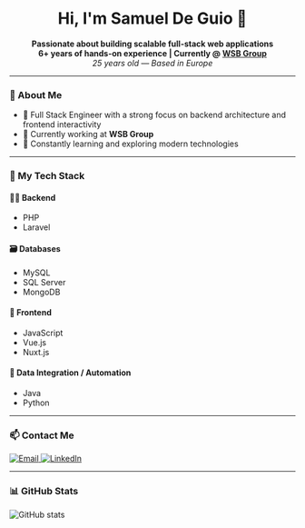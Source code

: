 <h1 align="center">Hi, I'm Samuel De Guio 👋</h1>

<p align="center">
  <b>Passionate about building scalable full-stack web applications</b><br>
  <b>6+ years of hands-on experience | Currently @ <a href="https://www.linkedin.com/company/wsb-srl/">WSB Group</a></b><br>
  <i>25 years old — Based in Europe</i>
</p>

---

### 💼 About Me

- 🔧 Full Stack Engineer with a strong focus on backend architecture and frontend interactivity
- 🏢 Currently working at **WSB Group**
- 🧠 Constantly learning and exploring modern technologies

---

### 🧰 My Tech Stack

#### 👨‍💻 Backend
- PHP
- Laravel

#### 🗃️ Databases
- MySQL
- SQL Server
- MongoDB

#### 🎨 Frontend
- JavaScript
- Vue.js
- Nuxt.js

#### 🔌 Data Integration / Automation
- Java
- Python

---

### 📫 Contact Me

<p align="left">
  <a href="mailto:samueldeguio@gmail.com">
    <img alt="Email" src="https://img.shields.io/badge/Email-D14836?style=for-the-badge&logo=gmail&logoColor=white" />
  </a>
  <a href="https://www.linkedin.com/in/samuel-de-guio-a2b954190/">
    <img alt="LinkedIn" src="https://img.shields.io/badge/LinkedIn-0077B5?style=for-the-badge&logo=linkedin&logoColor=white" />
  </a>
</p>

---

### 📊 GitHub Stats

<p align="left">
  <img src="https://github-readme-stats.vercel.app/api?username=S0meW3lls&show_icons=true&theme=tokyonight" alt="GitHub stats" />
</p>
